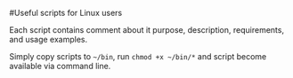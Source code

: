 #Useful scripts for Linux users

Each script contains comment about it purpose, description, requirements, and usage examples.

Simply copy scripts to `~/bin`, run `chmod +x ~/bin/*` and script become available via command line.


